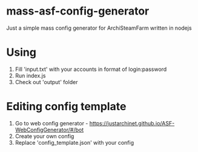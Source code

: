 # mass-asf-config-generator
Just a simple mass config generator for ArchiSteamFarm written in nodejs


# Using
1. Fill 'input.txt' with your accounts in format of login:password
2. Run index.js
3. Check out 'output' folder

# Editing config template
1. Go to web config generator - https://justarchinet.github.io/ASF-WebConfigGenerator/#/bot
2. Create your own config
3. Replace 'config_template.json' with your config

